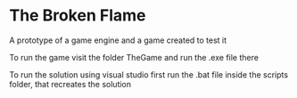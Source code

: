 # The Broken Flame

A prototype of a game engine and a game created to test it

To run the game visit the folder TheGame and run the .exe file there

To run the solution using visual studio first run the .bat file inside the scripts folder, that recreates the solution
